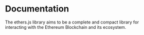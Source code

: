 # Documentation

The ethers.js library aims to be a complete and compact library for interacting with the Ethereum Blockchain and its ecosystem.
